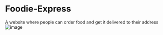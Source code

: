 # Foodie-Express
A website where people can order food and get it delivered to their address
![image](https://user-images.githubusercontent.com/83868114/187223735-a3f75cd8-893d-4c74-aeed-b7016dc9cccb.png)
